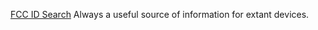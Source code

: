 [FCC ID Search](http://transition.fcc.gov/oet/ea/fccid/)
 Always a useful source of information for extant devices.
